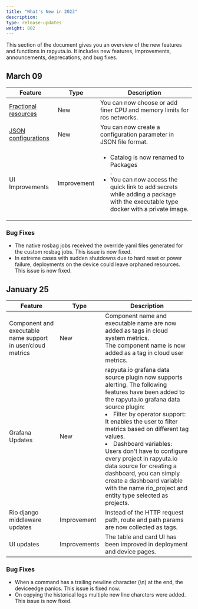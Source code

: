 ```yaml
---
title: "What's New in 2023"
description:
type: release-updates
weight: 802
---
```


This section of the document gives you an overview of the new features and functions in rapyuta.io. It includes new features, improvements, announcements, deprecations, and bug fixes.

## March 09

| Feature | Type | Description |
| ------- | ---- | ----------- |
| [Fractional resources](/3_how-tos/34_networking-and-communication/ros-creating-routed-networks/) | New | You can now choose or add finer CPU and memory limits for ros networks. |
| [JSON configurations](/3_how-tos/32_device-management/324_applying-configuration-on-devices/#creating-a-configuration-parameter-in-json-file-format) | New | You can now create a configuration parameter in JSON file format. | 
| UI Improvements | Improvement | <ul><li>Catalog is now renamed to Packages</li>.<br> <li> You can now access the quick link to add secrets while adding a package with the executable type docker with a private image. </li></ul>|

### Bug Fixes

* The native rosbag jobs received the override yaml files generated for the custom rosbag jobs. This issue is now fixed.
* In extreme cases with sudden shutdowns due to hard reset or power failure, deployments on the device could leave orphaned resources. This issue is now fixed.


## January 25

| Feature | Type | Description |
| ------- | ---- | ----------- |
| Component and executable name support in user/cloud metrics | New | Component name and executable name are now added as tags in cloud system metrics. <br> The component name is now added as a tag in cloud user metrics. |
| Grafana Updates | New | rapyuta.io grafana data source plugin now supports alerting. The following features have been added to the rapyuta.io grafana data source plugin: <br> <ui><li> Filter by operator support: It enables the user to filter metrics based on different tag values. </li> <li> Dashboard variables: Users don't have to configure every project in rapyuta.io data source for creating a dashboard, you can simply create a dashboard variable with the name rio_project and entity type selected as projects. </li></ul>| 
| Rio django middleware updates | Improvement | Instead of the HTTP request path, route and path params are now collected as tags.|
| UI updates | Improvements | The table and card UI has been improved in deployment and device pages.|

### Bug Fixes

* When a command has a trailing newline character (\n) at the end, the deviceedge panics. This issue is fixed now.
* On copying the historical logs multiple new line charcters were added. This issue is now fixed.